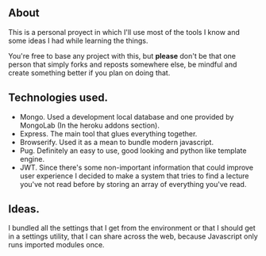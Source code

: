 ## About

This is a personal proyect in which I'll use most of the tools I know and some ideas I had while learning the things.

You're free to base any project with this, but **please** don't be that one person that simply forks and reposts somewhere else, be mindful and create something better if you plan on doing that.

## Technologies used.

- Mongo. Used a development local database and one provided by MongoLab (In the heroku addons section).
- Express. The main tool that glues everything together.
- Browserify. Used it as a mean to bundle modern javascript.
- Pug. Definitely an easy to use, good looking and python like template engine.
- JWT. Since there's some non-important information that could improve user experience I decided to make a system that tries to find a lecture you've not read before by storing an array of everything you've read.

## Ideas.

I bundled all the settings that I get from the environment or that I should get in a settings utility, that I can share across the web, because Javascript only runs imported modules once.